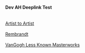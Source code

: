 <b>Dev AH Deeplink Test</b>
<br><br><br>
[Artist to Artist](artheistpuzzle://gallery_promo?gallery_id=artist_to_artist_1)
<br><br>
[Rembrandt](artheistpuzzle://gallery_promo?gallery_id=rembrandt_1)
<br><br>
[VanGogh Less Known Masterworks](artheistpuzzle://gallery_promo?gallery_id=VanGogh_LessKnownMasterworks)
<br><br>
